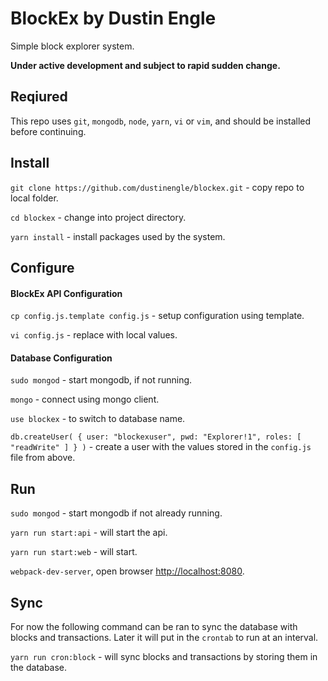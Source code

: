 # BlockEx by Dustin Engle
Simple block explorer system.

__Under active development and subject to rapid sudden change.__

## Reqiured
This repo uses `git`, `mongodb`, `node`, `yarn`, `vi` or `vim`, and should be installed before continuing.

## Install
`git clone https://github.com/dustinengle/blockex.git` - copy repo to local folder.

`cd blockex` - change into project directory.

`yarn install` - install packages used by the system.

## Configure
#### BlockEx API Configuration
`cp config.js.template config.js` - setup configuration using template.

`vi config.js` - replace with local values.

#### Database Configuration
`sudo mongod` - start mongodb, if not running.

`mongo` - connect using mongo client.

`use blockex` - to switch to database name.

`db.createUser( { user: "blockexuser", pwd: "Explorer!1", roles: [ "readWrite" ] } )` - create a user with the values stored in the `config.js` file from above.

## Run
`sudo mongod` - start mongodb if not already running.

`yarn run start:api` - will start the api.

`yarn run start:web` - will start.

`webpack-dev-server`, open browser [http://localhost:8080](http://localhost:8080).

## Sync
For now the following command can be ran to sync the database with blocks and transactions.
Later it will put in the `crontab` to run at an interval.

`yarn run cron:block` - will sync blocks and transactions by storing them in the database.